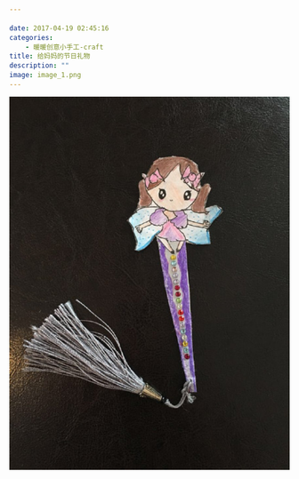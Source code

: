 ```yaml
---

date: 2017-04-19 02:45:16
categories:
    - 暖暖创意小手工-craft
title: 给妈妈的节日礼物
description: ""
image: image_1.png
---
```


![](image_1.png)